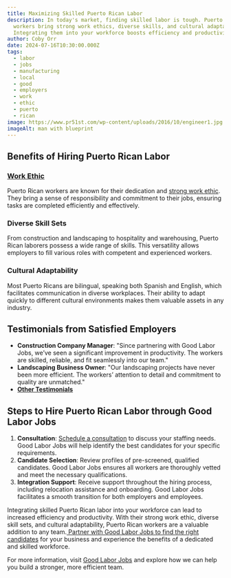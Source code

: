 ```yaml
---
title: Maximizing Skilled Puerto Rican Labor
description: In today's market, finding skilled labor is tough. Puerto Rican
  workers bring strong work ethics, diverse skills, and cultural adaptability.
  Integrating them into your workforce boosts efficiency and productivity.
author: Coby Orr
date: 2024-07-16T10:30:00.000Z
tags:
  - labor
  - jobs
  - manufacturing
  - local
  - good
  - employers
  - work
  - ethic
  - puerto
  - rican
image: https://www.pr51st.com/wp-content/uploads/2016/10/engineer1.jpg
imageAlt: man with blueprint
---
```

## Benefits of Hiring Puerto Rican Labor

### [Work Ethic](https://www.churchofthehighlands.com/media/05-12-2024)

Puerto Rican workers are known for their dedication and [strong work ethic](https://hbr.org/2022/09/how-to-develop-a-strong-work-ethic). They bring a sense of responsibility and commitment to their jobs, ensuring tasks are completed efficiently and effectively.

### Diverse Skill Sets

From construction and landscaping to hospitality and warehousing, Puerto Rican laborers possess a wide range of skills. This versatility allows employers to fill various roles with competent and experienced workers.

### Cultural Adaptability

Most Puerto Ricans are bilingual, speaking both Spanish and English, which facilitates communication in diverse workplaces. Their ability to adapt quickly to different cultural environments makes them valuable assets in any industry.

## Testimonials from Satisfied Employers

* **Construction Company Manager**: "Since partnering with Good Labor Jobs, we’ve seen a significant improvement in productivity. The workers are skilled, reliable, and fit seamlessly into our team." 
* **Landscaping Business Owner**: "Our landscaping projects have never been more efficient. The workers’ attention to detail and commitment to quality are unmatched."
* **[Other Testimonials](https://goodlaborjobs.com/testimonials/)**

## Steps to Hire Puerto Rican Labor through Good Labor Jobs

1. **Consultation**: [Schedule a consultation](https://goodlaborjobs.com/contact/) to discuss your staffing needs. Good Labor Jobs will help identify the best candidates for your specific requirements.
2. **Candidate Selection**: Review profiles of pre-screened, qualified candidates. Good Labor Jobs ensures all workers are thoroughly vetted and meet the necessary qualifications.
3. **Integration Support**: Receive support throughout the hiring process, including relocation assistance and onboarding. Good Labor Jobs facilitates a smooth transition for both employers and employees.

Integrating skilled Puerto Rican labor into your workforce can lead to increased efficiency and productivity. With their strong work ethic, diverse skill sets, and cultural adaptability, Puerto Rican workers are a valuable addition to any team.[ Partner with Good Labor Jobs to find the right candidates](https://goodlaborjobs.com/services/) for your business and experience the benefits of a dedicated and skilled workforce.

For more information, visit [Good Labor Jobs](https://goodlaborjobs.com/) and explore how we can help you build a stronger, more efficient team.
